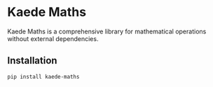 # Kaede Maths

Kaede Maths is a comprehensive library for mathematical operations without external dependencies.

## Installation

```sh
pip install kaede-maths

